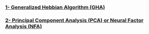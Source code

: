 ### [1- Generalized Hebbian  Algorithm  (GHA)]()

### [2- Principal Component Analysis (PCA) or Neural Factor Analysis (NFA)]()

